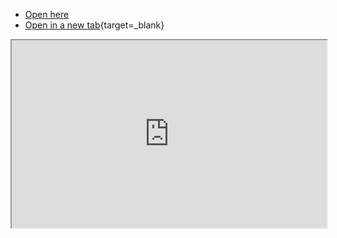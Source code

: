 - [Open here](https://bzaczynski.github.io/example-testing/exercises/1ece8e67-ae23-4ee1-9780-a0657787efa9/)
- [Open in a new tab](https://bzaczynski.github.io/example-testing/exercises/1ece8e67-ae23-4ee1-9780-a0657787efa9/){target=_blank}

<iframe
  width="100%"
  title="Inline Frame"
  width="100%"
  height="300"
  src="https://bzaczynski.github.io/example-testing/exercises/1ece8e67-ae23-4ee1-9780-a0657787efa9/">
</iframe>
